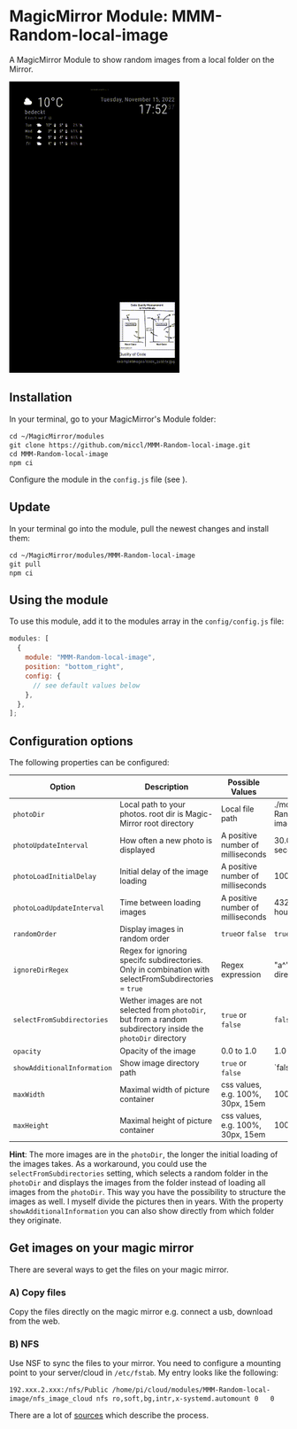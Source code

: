 # MagicMirror Module: MMM-Random-local-image

A MagicMirror Module to show random images from a local folder on the Mirror.

![Screenshot](.github/mmm-random-local-image.gif)

## Installation

In your terminal, go to your MagicMirror's Module folder:

```shell
cd ~/MagicMirror/modules
git clone https://github.com/miccl/MMM-Random-local-image.git
cd MMM-Random-local-image
npm ci
```

Configure the module in the `config.js` file (see ).

## Update

In your terminal go into the module, pull the newest changes and install them:

```shell
cd ~/MagicMirror/modules/MMM-Random-local-image
git pull
npm ci
```

## Using the module

To use this module, add it to the modules array in the `config/config.js` file:

```javascript
modules: [
  {
    module: "MMM-Random-local-image",
    position: "bottom_right",
    config: {
      // see default values below
    },
  },
];
```

## Configuration options

The following properties can be configured:

<!-- prettier-ignore -->
| Option                      | Description                                                                                                    | Possible Values                   | Default Value                                   |
|-----------------------------|----------------------------------------------------------------------------------------------------------------|-----------------------------------|-------------------------------------------------|
| `photoDir`                  | Local path to your photos. root dir is Magic-Mirror root directory                                             | Local file path                   | ./modules/MMM-Random-local-image/exampleImages/ |
| `photoUpdateInterval`       | How often a new photo is displayed                                                                             | A positive number of milliseconds | 30.000 (every 30 seconds)                       | |
| `photoLoadInitialDelay`     | Initial delay of the image loading                                                                             | A positive number of milliseconds | 1000 (1 second)                                 |
| `photoLoadUpdateInterval`   | Time between loading images                                                                                    | A positive number of milliseconds | 43200000 (every 12 hours)                       |
| `randomOrder`               | Display images in random order                                                                                 | `true`or `false`                  | `true`                                          |
| `ignoreDirRegex`            | Regex for ignoring specifc subdirectories. Only in combination with selectFromSubdirectories = `true`          | Regex expression                  | "a^" (No ignored directories)                   |
| `selectFromSubdirectories`  | Wether images are not selected from `photoDir`, but from a random subdirectory inside the `photoDir` directory | `true` or `false`                 | `false`                                         |
| `opacity`                   | Opacity of the image                                                                                           | 0.0 to 1.0                        | 1.0                                             |
| `showAdditionalInformation` | Show image directory path                                                                                      | `true` or `false`                 | `false                                          |
| `maxWidth`                  | Maximal width of picture container                                                                             | css values, e.g. 100%, 30px, 15em | 100%                                            |
| `maxHeight`                 | Maximal height of picture container                                                                            | css values, e.g. 100%, 30px, 15em | 100%                                            |

<!-- prettier-ignore-end -->

**Hint**: The more images are in the `photoDir`, the longer the initial loading of the images takes.
As a workaround, you could use the `selectFromSubdirectories` setting, which selects a random folder in the `photoDir` and displays the images from the folder instead of loading all images from the `photoDir`.
This way you have the possibility to structure the images as well. I myself divide the pictures then in years.
With the property `showAdditionalInformation` you can also show directly from which folder they originate.

## Get images on your magic mirror

There are several ways to get the files on your magic mirror.

### A) Copy files

Copy the files directly on the magic mirror e.g. connect a usb, download from the web.

### B) NFS

Use NSF to sync the files to your mirror. You need to configure a mounting point to your server/cloud in `/etc/fstab`.
My entry looks like the following:

```
192.xxx.2.xxx:/nfs/Public /home/pi/cloud/modules/MMM-Random-local-image/nfs_image_cloud nfs ro,soft,bg,intr,x-systemd.automount 0   0
```

There are a lot of [sources](https://pimylifeup.com/raspberry-pi-nfs-client/) which describe the process.
